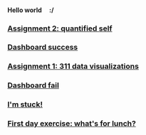 #### Hello world &nbsp; &nbsp; :/

### [Assignment 2: quantified self](./006_assignment2-mfp.md)

### [Dashboard success](./005_dashboardsuccess.md)

### [Assignment 1: 311 data visualizations](./004_assignment1-parks.md)

### [Dashboard fail](./003_dashboardfails.md)

### [I'm stuck!](./002_sos_180601.md)

### [First day exercise: what's for lunch?](./001_blogpost1.md)


